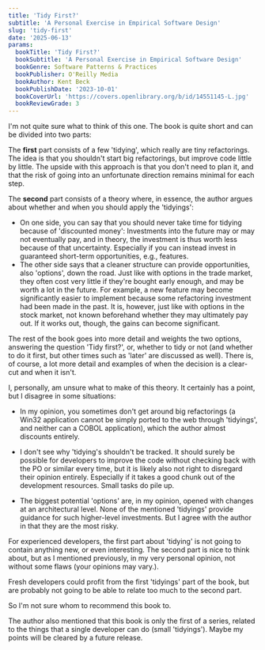 ```yaml
---
title: 'Tidy First?'
subtitle: 'A Personal Exercise in Empirical Software Design'
slug: 'tidy-first'
date: '2025-06-13'
params:
  bookTitle: 'Tidy First?'
  bookSubtitle: 'A Personal Exercise in Empirical Software Design'
  bookGenre: Software Patterns & Practices
  bookPublisher: O'Reilly Media
  bookAuthor: Kent Beck 
  bookPublishDate: '2023-10-01'
  bookCoverUrl: 'https://covers.openlibrary.org/b/id/14551145-L.jpg'
  bookReviewGrade: 3
---
```


I'm not quite sure what to think of this one. The book is quite short and can be divided into two parts:

The **first** part consists of a few 'tidying', which really are tiny refactorings. The idea is that you shouldn't start big refactorings, but improve code little by little. The upside with this approach is that you don't need to plan it, and that the risk of going into an unfortunate direction remains minimal for each step.

The **second** part consists of a theory where, in essence, the author argues about whether and when you should apply the 'tidyings':

- On one side, you can say that you should never take time for tidying because of 'discounted money': Investments into the future may or may not eventually pay, and in theory, the investment is thus worth less because of that uncertainty. Especially if you can instead invest in guaranteed short-term opportunities, e.g., features.
- The other side says that a cleaner structure can provide opportunities, also 'options', down the road. Just like with options in the trade market, they often cost very little if they're bought early enough, and may be worth a lot in the future. For example, a new feature may become significantly easier to implement because some refactoring investment had been made in the past. It is, however, just like with options in the stock market, not known beforehand whether they may ultimately pay out. If it works out, though, the gains can become significant.
 
The rest of the book goes into more detail and weights the two options, answering the question 'Tidy first?', or, whether to tidy or not (and whether to do it first, but other times such as 'later' are discussed as well). There is, of course, a lot more detail and examples of when the decision is a clear-cut and when it isn't.

I, personally, am unsure what to make of this theory. It certainly has a point, but I disagree in some situations:

- In my opinion, you sometimes don't get around big refactorings (a Win32 application cannot be simply ported to the web through 'tidyings', and neither can a COBOL application), which the author almost discounts entirely.

- I don't see why 'tidying's shouldn't be tracked. It should surely be possible for developers to improve the code without checking back with the PO or similar every time, but it is likely also not right to disregard their opinion entirely. Especially if it takes a good chunk out of the development resources. Small tasks do pile up.

- The biggest potential 'options' are, in my opinion, opened with changes at an architectural level. None of the mentioned 'tidyings' provide guidance for such higher-level investments. But I agree with the author in that they are the most risky.

For experienced developers, the first part about 'tidying' is not going to contain anything new, or even interesting. The second part is nice to think about, but as I mentioned previously, in my very personal opinion, not without some flaws (your opinions may vary.).

Fresh developers could profit from the first 'tidyings' part of the book, but are probably not going to be able to relate too much to the second part.

So I'm not sure whom to recommend this book to.

The author also mentioned that this book is only the first of a series, related to the things that a single developer can do (small 'tidyings'). Maybe my points will be cleared by a future release.